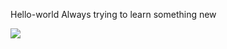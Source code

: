 Hello-world
Always trying to learn something new</p>

<img src="https://avatars.githubusercontent.com/u/117386916?v=4">

